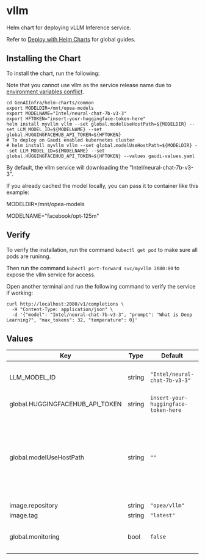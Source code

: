 # vllm

Helm chart for deploying vLLM Inference service.

Refer to [Deploy with Helm Charts](../../README.md) for global guides.

## Installing the Chart

To install the chart, run the following:

Note that you cannot use vllm as the service release name due to [environment variables conflict](https://docs.vllm.ai/en/stable/serving/env_vars.html#environment-variables).

```console
cd GenAIInfra/helm-charts/common
export MODELDIR=/mnt/opea-models
export MODELNAME="Intel/neural-chat-7b-v3-3"
export HFTOKEN="insert-your-huggingface-token-here"
helm install myvllm vllm --set global.modelUseHostPath=${MODELDIR} --set LLM_MODEL_ID=${MODELNAME} --set global.HUGGINGFACEHUB_API_TOKEN=${HFTOKEN}
# To deploy on Gaudi enabled kubernetes cluster
# helm install myvllm vllm --set global.modelUseHostPath=${MODELDIR} --set LLM_MODEL_ID=${MODELNAME} --set global.HUGGINGFACEHUB_API_TOKEN=${HFTOKEN} --values gaudi-values.yaml
```

By default, the vllm service will downloading the "Intel/neural-chat-7b-v3-3".

If you already cached the model locally, you can pass it to container like this example:

MODELDIR=/mnt/opea-models

MODELNAME="facebook/opt-125m"

## Verify

To verify the installation, run the command `kubectl get pod` to make sure all pods are runinng.

Then run the command `kubectl port-forward svc/myvllm 2080:80` to expose the vllm service for access.

Open another terminal and run the following command to verify the service if working:

```console
curl http://localhost:2080/v1/completions \
  -H "Content-Type: application/json" \
  -d '{"model": "Intel/neural-chat-7b-v3-3", "prompt": "What is Deep Learning?", "max_tokens": 32, "temperature": 0}'
```

## Values

| Key                             | Type   | Default                              | Description                                                                                                                                                                                                            |
| ------------------------------- | ------ | ------------------------------------ | ---------------------------------------------------------------------------------------------------------------------------------------------------------------------------------------------------------------------- |
| LLM_MODEL_ID                    | string | `"Intel/neural-chat-7b-v3-3"`        | Models id from https://huggingface.co/, or predownloaded model directory                                                                                                                                               |
| global.HUGGINGFACEHUB_API_TOKEN | string | `insert-your-huggingface-token-here` | Hugging Face API token                                                                                                                                                                                                 |
| global.modelUseHostPath         | string | `""`                                 | Cached models directory, vllm will not download if the model is cached here. The host path "modelUseHostPath" will be mounted to container as /data directory. Set this to null/empty will force it to download model. |
| image.repository                | string | `"opea/vllm"`                        |                                                                                                                                                                                                                        |
| image.tag                       | string | `"latest"`                           |                                                                                                                                                                                                                        |
| global.monitoring               | bool   | `false`                              | Enable usage metrics for the service. See [monitoring instructions](../../monitoring.md) before enabling!                                                                                                              |
